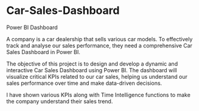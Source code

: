 # Car-Sales-Dashboard
Power BI Dashboard

A company is a car dealership that sells various car models. To effectively track and analyse our sales performance, they need a comprehensive Car Sales Dashboard in Power BI.

The objective of this project is to design and develop a dynamic and interactive Car Sales Dashboard using Power BI. The dashboard will visualize critical KPIs related to our car sales, helping us understand our sales performance over time and make data-driven decisions.

I have shown various KPIs along with Time Intelligence functions to make the company understand their sales trend.
